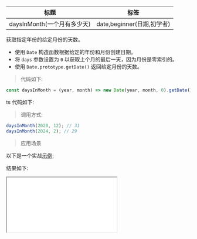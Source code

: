 | 标题                        | 标签                       |
| --------------------------- | -------------------------- |
| daysInMonth(一个月有多少天) | date,beginner(日期,初学者) |

获取指定年份的给定月份的天数。

- 使用 `Date` 构造函数根据给定的年份和月份创建日期。
- 将 `days` 参数设置为 `0` 以获取上个月的最后一天，因为月份是零索引的。
- 使用 `Date.prototype.getDate()` 返回给定月份的天数。

> 代码如下:

```js
const daysInMonth = (year, month) => new Date(year, month, 0).getDate();
```

ts 代码如下:

<div class="code-editor" data-url="codes/javascript/ts/days-in-month.ts" data-language="typescript"></div>

> 调用方式:

```js
daysInMonth(2020, 12); // 31
daysInMonth(2024, 2); // 29
```

> 应用场景

以下是一个实战<a href="codes/javascript/html/days-in-month.html" target="_blank" rel="noopener noreferrer">示例</a>:

<div class="code-editor" data-url="codes/javascript/html/days-in-month.html" data-language="html"></div>

结果如下:

<iframe src="codes/javascript/html/days-in-month.html"></iframe>
